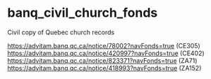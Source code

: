 # banq_civil_church_fonds
Civil copy of Quebec church records

https://advitam.banq.qc.ca/notice/78002?navFonds=true  (CE305)
https://advitam.banq.qc.ca/notice/420997?navFonds=true  (CE402)
https://advitam.banq.qc.ca/notice/823371?navFonds=true  (ZA71)
https://advitam.banq.qc.ca/notice/418993?navFonds=true  (ZA152)
